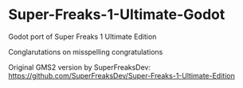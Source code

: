 # Super-Freaks-1-Ultimate-Godot
 Godot port of Super Freaks 1 Ultimate Edition

 Conglarutations on misspelling congratulations

 Original GMS2 version by SuperFreaksDev: https://github.com/SuperFreaksDev/Super-Freaks-1-Ultimate-Edition
